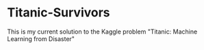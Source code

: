 # Titanic-Survivors
This is my current solution to the Kaggle problem "Titanic: Machine Learning from Disaster"
